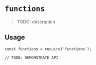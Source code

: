 # `functions`

> TODO: description

## Usage

```
const functions = require('functions');

// TODO: DEMONSTRATE API
```
